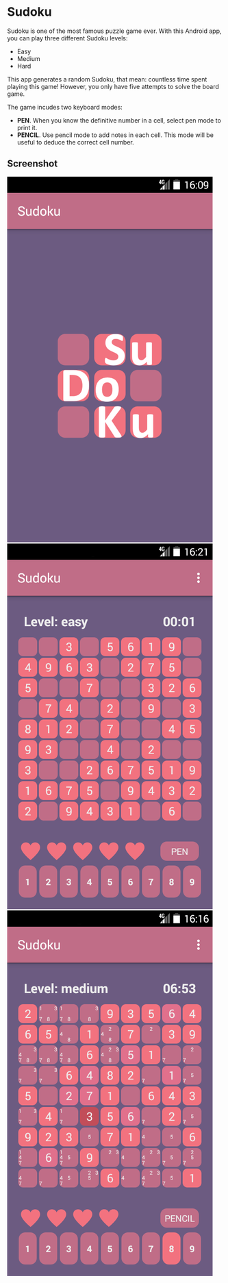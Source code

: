 # Sudoku

Sudoku is one of the most famous puzzle game ever. With this Android app, you can play three different Sudoku levels:

* Easy
* Medium
* Hard 

This app generates a random Sudoku, that mean: countless time spent playing this game! However, you only have five attempts to solve
the board game.

The game incudes two keyboard modes:

* **PEN**. When you know the definitive number in a cell, select pen mode to print it.
* **PENCIL**. Use pencil mode to add notes in each cell. This mode will be useful to deduce the correct cell number.

## **Screenshot**
![Splash](https://github.com/anujkd30/Sudoku/blob/master/SudokuScreenshotSplash.png)
![Game2](https://github.com/anujkd30/Sudoku/blob/master/SudokuScreenshotGame2.png)
![Game1](https://github.com/anujkd30/Sudoku/blob/master/SudokuScreenshotGame1.png)

